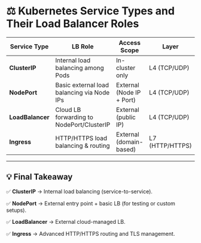 # ⚖️ Kubernetes Service Types and Their Load Balancer Roles

| Service Type | LB Role | Access Scope | Layer | Use Case |
|---------------|----------|--------------|--------|-----------|
| **ClusterIP** | Internal load balancing among Pods | In-cluster only | L4 (TCP/UDP) | Microservice communication |
| **NodePort** | Basic external load balancing via Node IPs | External (Node IP + Port) | L4 (TCP/UDP) | Testing, limited exposure |
| **LoadBalancer** | Cloud LB forwarding to NodePort/ClusterIP | External (public IP) | L4 (TCP/UDP) | Production, cloud-native |
| **Ingress** | HTTP/HTTPS load balancing & routing | External (domain-based) | L7 (HTTP/HTTPS) | Web/API traffic routing |

---

## 💡 Final Takeaway

✅ **ClusterIP** → Internal load balancing (service-to-service).  

✅ **NodePort** → External entry point + basic LB (for testing or custom setups).  

✅ **LoadBalancer** → External cloud-managed LB.  

✅ **Ingress** → Advanced HTTP/HTTPS routing and TLS management.
